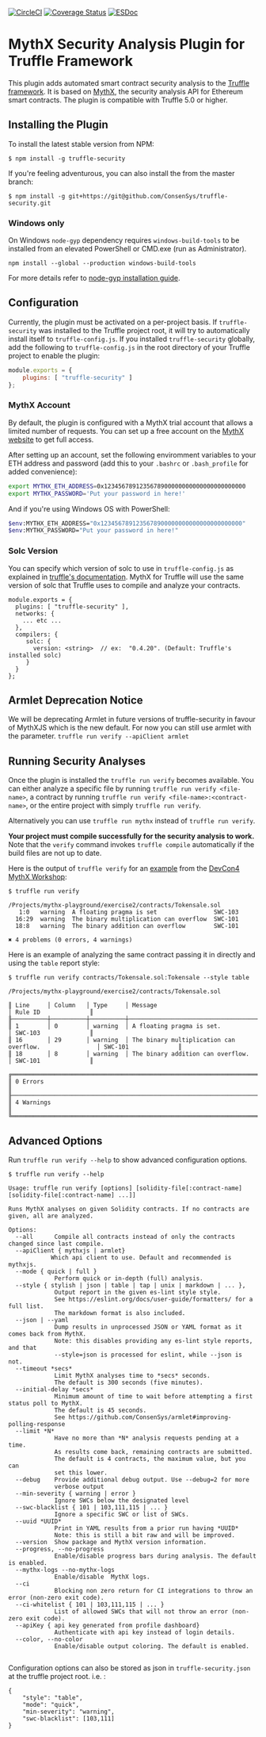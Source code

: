 [![CircleCI](https://circleci.com/gh/ConsenSys/truffle-security.svg?style=svg)](https://circleci.com/gh/ConsenSys/truffle-security)
[![Coverage Status](https://coveralls.io/repos/github/ConsenSys/truffle-security/badge.svg?branch=master)](https://coveralls.io/github/ConsenSys/truffle-security?branch=master)
[![ESDoc](https://doc.esdoc.org/github.com/ConsenSys/truffle-security/badge.svg)](https://doc.esdoc.org/github.com/ConsenSys/truffle-security)


# MythX Security Analysis Plugin for Truffle Framework

This plugin adds automated smart contract security analysis to the [Truffle framework](https://truffleframework.com/docs/truffle/overview). It is based on [MythX](https://mythx.io), the security analysis API for Ethereum smart contracts. The plugin is compatible with Truffle 5.0 or higher.

## Installing the Plugin

To install the latest stable version from NPM:

```console
$ npm install -g truffle-security
```

If you're feeling adventurous, you can also install the from the master branch:

```
$ npm install -g git+https://git@github.com/ConsenSys/truffle-security.git
```
### Windows only
On Windows `node-gyp` dependency requires `windows-build-tools` to be installed from an elevated PowerShell or CMD.exe (run as Administrator).
```console
npm install --global --production windows-build-tools
```
For more details refer to [node-gyp installation guide](https://github.com/nodejs/node-gyp#option-1).

## Configuration

Currently, the plugin must be activated on a per-project basis. If `truffle-security` was installed to the Truffle project root, it will try to automatically install itself to `truffle-config.js`. If you installed `truffle-security` globally, add the following to `truffle-config.js` in the root directory of your Truffle project to enable the plugin:

```javascript
module.exports = {
    plugins: [ "truffle-security" ]
};
```

### MythX Account

By default, the plugin is configured with a MythX trial account that allows a limited number of requests. You can set up a free account on the [MythX website](https://mythx.io) to get full access.

After setting up an account, set the following enviromment variables to your ETH address and password (add this to your `.bashrc` or `.bash_profile` for added convenience):

```bash
export MYTHX_ETH_ADDRESS=0x1234567891235678900000000000000000000000
export MYTHX_PASSWORD='Put your password in here!'
```

And if you're using Windows OS with PowerShell:
```bash
$env:MYTHX_ETH_ADDRESS="0x1234567891235678900000000000000000000000"
$env:MYTHX_PASSWORD="Put your password in here!"
```

### Solc Version

You can specify which version of solc to use in `truffle-config.js` as explained in [truffle's documentation](https://truffleframework.com/docs/truffle/reference/configuration#solc). MythX for Truffle will use the same version of solc that Truffle uses to compile and analyze your contracts.

```
module.exports = {
  plugins: [ "truffle-security" ],
  networks: {
    ... etc ...
  },
  compilers: {
     solc: {
       version: <string>  // ex:  "0.4.20". (Default: Truffle's installed solc)
     }
  }
};
```
## Armlet Deprecation Notice

We will be deprecating Armlet in future versions of truffle-security in favour of MythXJS which is the new default. For now you can still use armlet with the parameter. 
```truffle run verify --apiClient armlet``` 

## Running Security Analyses

Once the plugin is installed the `truffle run verify` becomes available. You can either analyze a specific file by running `truffle run verify <file-name>`, a contract by running `truffle run verify <file-name>:<contract-name>`, or the entire project with simply `truffle run verify`.

Alternatively you can use `truffle run mythx` instead of `truffle run verify`.

**Your project must compile successfully for the security analysis to work.** Note that the `verify` command invokes `truffle compile` automatically if the build files are not up to date.

Here is the output of `truffle verify` for an [example](https://github.com/ConsenSys/mythx-playground/tree/master/exercise2) from the [DevCon4 MythX Workshop](https://github.com/ConsenSys/mythx-workshop):

```console
$ truffle run verify

/Projects/mythx-playground/exercise2/contracts/Tokensale.sol
   1:0   warning  A floating pragma is set                SWC-103
  16:29  warning  The binary multiplication can overflow  SWC-101
  18:8   warning  The binary addition can overflow        SWC-101

✖ 4 problems (0 errors, 4 warnings)
```

Here is an example of analyzing the same contract passing it in directly and using the `table` report style:

```
$ truffle run verify contracts/Tokensale.sol:Tokensale --style table

/Projects/mythx-playground/exercise2/contracts/Tokensale.sol

║ Line     │ Column   │ Type     │ Message                                                │ Rule ID              ║
╟──────────┼──────────┼──────────┼────────────────────────────────────────────────────────┼──────────────────────╢
║ 1        │ 0        │ warning  │ A floating pragma is set.                              │ SWC-103              ║
║ 16       │ 29       │ warning  │ The binary multiplication can overflow.                │ SWC-101              ║
║ 18       │ 8        │ warning  │ The binary addition can overflow.                      │ SWC-101              ║

╔════════════════════════════════════════════════════════════════════════════════════════════════════════════════╗
║ 0 Errors                                                                                                       ║
╟────────────────────────────────────────────────────────────────────────────────────────────────────────────────╢
║ 4 Warnings                                                                                                     ║
╚════════════════════════════════════════════════════════════════════════════════════════════════════════════════╝

```

## Advanced Options

Run `truffle run verify --help` to show advanced configuration options.

```console
$ truffle run verify --help

Usage: truffle run verify [options] [solidity-file[:contract-name] [solidity-file[:contract-name] ...]]

Runs MythX analyses on given Solidity contracts. If no contracts are
given, all are analyzed.

Options:
  --all      Compile all contracts instead of only the contracts changed since last compile.
  --apiClient { mythxjs | armlet}
            Which api client to use. Default and recommended is mythxjs.
  --mode { quick | full }
             Perform quick or in-depth (full) analysis.
  --style { stylish | json | table | tap | unix | markdown | ... },
             Output report in the given es-lint style style.
             See https://eslint.org/docs/user-guide/formatters/ for a full list.
             The markdown format is also included.
  --json | --yaml
             Dump results in unprocessed JSON or YAML format as it comes back from MythX.
             Note: this disables providing any es-lint style reports, and that
             --style=json is processed for eslint, while --json is not.
  --timeout *secs*
             Limit MythX analyses time to *secs* seconds.
             The default is 300 seconds (five minutes).
  --initial-delay *secs*
             Minimum amount of time to wait before attempting a first status poll to MythX.
             The default is 45 seconds.
             See https://github.com/ConsenSys/armlet#improving-polling-response
  --limit *N*
             Have no more than *N* analysis requests pending at a time.
             As results come back, remaining contracts are submitted.
             The default is 4 contracts, the maximum value, but you can
             set this lower.
  --debug    Provide additional debug output. Use --debug=2 for more
             verbose output
  --min-severity { warning | error }
             Ignore SWCs below the designated level
  --swc-blacklist { 101 | 103,111,115 | ... }
             Ignore a specific SWC or list of SWCs.
  --uuid *UUID*
             Print in YAML results from a prior run having *UUID*
             Note: this is still a bit raw and will be improved.
  --version  Show package and MythX version information.
  --progress, --no-progress
             Enable/disable progress bars during analysis. The default is enabled.
  --mythx-logs --no-mythx-logs
             Enable/disable  MythX logs.
  --ci
             Blocking non zero return for CI integrations to throw an error (non-zero exit code).
  --ci-whitelist { 101 | 103,111,115 | ... }
             List of allowed SWCs that will not throw an error (non-zero exit code).
  --apiKey { api key generated from profile dashboard}
             Authenticate with api key instead of login details.
  --color, --no-color
             Enable/disable output coloring. The default is enabled.


```
Configuration options can also be stored as json in `truffle-security.json` at the truffle project root. i.e. : 
```
{
    "style": "table",
    "mode": "quick",
    "min-severity": "warning",
    "swc-blacklist": [103,111]
}
```
